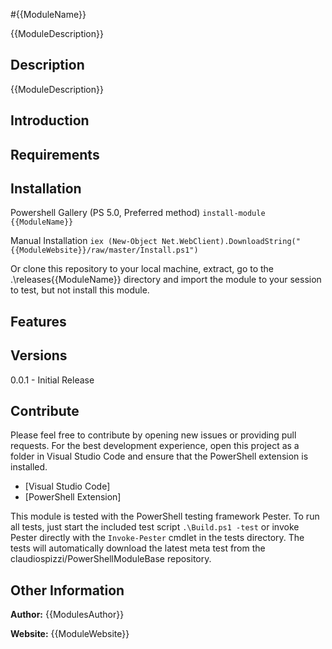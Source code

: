 #{{ModuleName}}

{{ModuleDescription}}

## Description

{{ModuleDescription}}

## Introduction

## Requirements

## Installation

Powershell Gallery (PS 5.0, Preferred method)
`install-module {{ModuleName}}`

Manual Installation
`iex (New-Object Net.WebClient).DownloadString("{{ModuleWebsite}}/raw/master/Install.ps1")`

Or clone this repository to your local machine, extract, go to the .\releases\{{ModuleName}} directory 
and import the module to your session to test, but not install this module.

## Features

## Versions

0.0.1 - Initial Release

## Contribute

Please feel free to contribute by opening new issues or providing pull requests.
For the best development experience, open this project as a folder in Visual
Studio Code and ensure that the PowerShell extension is installed.

* [Visual Studio Code]
* [PowerShell Extension]

This module is tested with the PowerShell testing framework Pester. To run all
tests, just start the included test script `.\Build.ps1 -test` or invoke Pester
directly with the `Invoke-Pester` cmdlet in the tests directory. The tests will automatically download
the latest meta test from the claudiospizzi/PowerShellModuleBase repository.

## Other Information

**Author:** {{ModulesAuthor}}

**Website:** {{ModuleWebsite}}